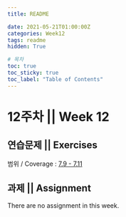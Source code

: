 ```yaml
---
title: README

date: 2021-05-21T01:00:00Z
categories: Week12
tags: readme
hidden: True

# 목차
toc: true  
toc_sticky: true
toc_label: "Table of Contents" 
---
```


# 12주차 || Week 12

## 연습문제 || Exercises

범위 / Coverage : [7.9 - 7.11]({{site.baseurl}}/week12/ex10)

## 과제 || Assignment

There are no assignment in this week.